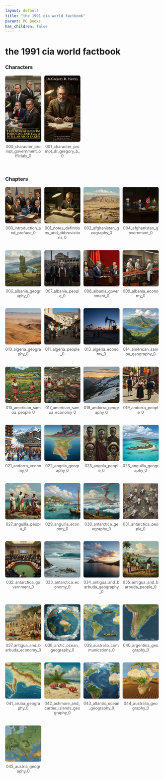```yaml
---
layout: default
title: "the 1991 cia world factbook"
parent: PG Books
has_children: false
---
```



<style>
.image-gallery {
  display: flex;
  flex-wrap: wrap;
  justify-content: space-between;
  margin-bottom: 20px;
}

.image-row {
  display: flex;
  justify-content: flex-start;
  width: 100%;
  margin-bottom: 20px;
}

.image-item {
  width: 23%;
  margin-right: 2%;
  text-align: center;
}

.image-item:last-child {
  margin-right: 0;
}

.image-item img {
  width: 100%;
  height: auto;
  object-fit: cover;
  border-radius: 5px;
  box-shadow: 0 2px 4px rgba(0,0,0,0.1);
}

.image-item p {
  margin-top: 5px;
  font-size: 0.9em;
  color: #555;
}

.video-container {
  margin: 20px 0;
}
</style>


# the 1991 cia world factbook

<h3>Characters</h3>
<div class="image-gallery">
<div class="image-row">
  <div class="image-item">
    <img src="../../assets/pg_books_ai_generated_photos/the_1991_cia_world_factbook/characters/000_character_prompt_government_officials_0.png" alt="000_character_prompt_government_officials_0">
    <p>000_character_prompt_government_officials_0</p>
  </div>
  <div class="image-item">
    <img src="../../assets/pg_books_ai_generated_photos/the_1991_cia_world_factbook/characters/001_character_prompt_dr_gregory_b_0.png" alt="001_character_prompt_dr_gregory_b_0">
    <p>001_character_prompt_dr_gregory_b_0</p>
  </div>
</div>
</div>

<h3>Chapters</h3>
<div class="image-gallery">
<div class="image-row">
  <div class="image-item">
    <img src="../../assets/pg_books_ai_generated_photos/the_1991_cia_world_factbook/chapters/000_introduction_and_preface_0.png" alt="000_introduction_and_preface_0">
    <p>000_introduction_and_preface_0</p>
  </div>
  <div class="image-item">
    <img src="../../assets/pg_books_ai_generated_photos/the_1991_cia_world_factbook/chapters/001_notes_definitions_and_abbreviations_0.png" alt="001_notes_definitions_and_abbreviations_0">
    <p>001_notes_definitions_and_abbreviations_0</p>
  </div>
  <div class="image-item">
    <img src="../../assets/pg_books_ai_generated_photos/the_1991_cia_world_factbook/chapters/002_afghanistan_geography_0.png" alt="002_afghanistan_geography_0">
    <p>002_afghanistan_geography_0</p>
  </div>
  <div class="image-item">
    <img src="../../assets/pg_books_ai_generated_photos/the_1991_cia_world_factbook/chapters/004_afghanistan_government_0.png" alt="004_afghanistan_government_0">
    <p>004_afghanistan_government_0</p>
  </div>
</div>
<div class="image-row">
  <div class="image-item">
    <img src="../../assets/pg_books_ai_generated_photos/the_1991_cia_world_factbook/chapters/006_albania_geography_0.png" alt="006_albania_geography_0">
    <p>006_albania_geography_0</p>
  </div>
  <div class="image-item">
    <img src="../../assets/pg_books_ai_generated_photos/the_1991_cia_world_factbook/chapters/007_albania_people_0.png" alt="007_albania_people_0">
    <p>007_albania_people_0</p>
  </div>
  <div class="image-item">
    <img src="../../assets/pg_books_ai_generated_photos/the_1991_cia_world_factbook/chapters/008_albania_government_0.png" alt="008_albania_government_0">
    <p>008_albania_government_0</p>
  </div>
  <div class="image-item">
    <img src="../../assets/pg_books_ai_generated_photos/the_1991_cia_world_factbook/chapters/009_albania_economy_0.png" alt="009_albania_economy_0">
    <p>009_albania_economy_0</p>
  </div>
</div>
<div class="image-row">
  <div class="image-item">
    <img src="../../assets/pg_books_ai_generated_photos/the_1991_cia_world_factbook/chapters/010_algeria_geography_0.png" alt="010_algeria_geography_0">
    <p>010_algeria_geography_0</p>
  </div>
  <div class="image-item">
    <img src="../../assets/pg_books_ai_generated_photos/the_1991_cia_world_factbook/chapters/011_algeria_people_0.png" alt="011_algeria_people_0">
    <p>011_algeria_people_0</p>
  </div>
  <div class="image-item">
    <img src="../../assets/pg_books_ai_generated_photos/the_1991_cia_world_factbook/chapters/013_algeria_economy_0.png" alt="013_algeria_economy_0">
    <p>013_algeria_economy_0</p>
  </div>
  <div class="image-item">
    <img src="../../assets/pg_books_ai_generated_photos/the_1991_cia_world_factbook/chapters/014_american_samoa_geography_0.png" alt="014_american_samoa_geography_0">
    <p>014_american_samoa_geography_0</p>
  </div>
</div>
<div class="image-row">
  <div class="image-item">
    <img src="../../assets/pg_books_ai_generated_photos/the_1991_cia_world_factbook/chapters/015_american_samoa_people_0.png" alt="015_american_samoa_people_0">
    <p>015_american_samoa_people_0</p>
  </div>
  <div class="image-item">
    <img src="../../assets/pg_books_ai_generated_photos/the_1991_cia_world_factbook/chapters/017_american_samoa_economy_0.png" alt="017_american_samoa_economy_0">
    <p>017_american_samoa_economy_0</p>
  </div>
  <div class="image-item">
    <img src="../../assets/pg_books_ai_generated_photos/the_1991_cia_world_factbook/chapters/018_andorra_geography_0.png" alt="018_andorra_geography_0">
    <p>018_andorra_geography_0</p>
  </div>
  <div class="image-item">
    <img src="../../assets/pg_books_ai_generated_photos/the_1991_cia_world_factbook/chapters/019_andorra_people_0.png" alt="019_andorra_people_0">
    <p>019_andorra_people_0</p>
  </div>
</div>
<div class="image-row">
  <div class="image-item">
    <img src="../../assets/pg_books_ai_generated_photos/the_1991_cia_world_factbook/chapters/021_andorra_economy_0.png" alt="021_andorra_economy_0">
    <p>021_andorra_economy_0</p>
  </div>
  <div class="image-item">
    <img src="../../assets/pg_books_ai_generated_photos/the_1991_cia_world_factbook/chapters/022_angola_geography_0.png" alt="022_angola_geography_0">
    <p>022_angola_geography_0</p>
  </div>
  <div class="image-item">
    <img src="../../assets/pg_books_ai_generated_photos/the_1991_cia_world_factbook/chapters/023_angola_people_0.png" alt="023_angola_people_0">
    <p>023_angola_people_0</p>
  </div>
  <div class="image-item">
    <img src="../../assets/pg_books_ai_generated_photos/the_1991_cia_world_factbook/chapters/026_anguilla_geography_0.png" alt="026_anguilla_geography_0">
    <p>026_anguilla_geography_0</p>
  </div>
</div>
<div class="image-row">
  <div class="image-item">
    <img src="../../assets/pg_books_ai_generated_photos/the_1991_cia_world_factbook/chapters/027_anguilla_people_0.png" alt="027_anguilla_people_0">
    <p>027_anguilla_people_0</p>
  </div>
  <div class="image-item">
    <img src="../../assets/pg_books_ai_generated_photos/the_1991_cia_world_factbook/chapters/029_anguilla_economy_0.png" alt="029_anguilla_economy_0">
    <p>029_anguilla_economy_0</p>
  </div>
  <div class="image-item">
    <img src="../../assets/pg_books_ai_generated_photos/the_1991_cia_world_factbook/chapters/030_antarctica_geography_0.png" alt="030_antarctica_geography_0">
    <p>030_antarctica_geography_0</p>
  </div>
  <div class="image-item">
    <img src="../../assets/pg_books_ai_generated_photos/the_1991_cia_world_factbook/chapters/031_antarctica_people_0.png" alt="031_antarctica_people_0">
    <p>031_antarctica_people_0</p>
  </div>
</div>
<div class="image-row">
  <div class="image-item">
    <img src="../../assets/pg_books_ai_generated_photos/the_1991_cia_world_factbook/chapters/032_antarctica_government_0.png" alt="032_antarctica_government_0">
    <p>032_antarctica_government_0</p>
  </div>
  <div class="image-item">
    <img src="../../assets/pg_books_ai_generated_photos/the_1991_cia_world_factbook/chapters/033_antarctica_economy_0.png" alt="033_antarctica_economy_0">
    <p>033_antarctica_economy_0</p>
  </div>
  <div class="image-item">
    <img src="../../assets/pg_books_ai_generated_photos/the_1991_cia_world_factbook/chapters/034_antigua_and_barbuda_geography_0.png" alt="034_antigua_and_barbuda_geography_0">
    <p>034_antigua_and_barbuda_geography_0</p>
  </div>
  <div class="image-item">
    <img src="../../assets/pg_books_ai_generated_photos/the_1991_cia_world_factbook/chapters/035_antigua_and_barbuda_people_0.png" alt="035_antigua_and_barbuda_people_0">
    <p>035_antigua_and_barbuda_people_0</p>
  </div>
</div>
<div class="image-row">
  <div class="image-item">
    <img src="../../assets/pg_books_ai_generated_photos/the_1991_cia_world_factbook/chapters/037_antigua_and_barbuda_economy_0.png" alt="037_antigua_and_barbuda_economy_0">
    <p>037_antigua_and_barbuda_economy_0</p>
  </div>
  <div class="image-item">
    <img src="../../assets/pg_books_ai_generated_photos/the_1991_cia_world_factbook/chapters/038_arctic_ocean_geography_0.png" alt="038_arctic_ocean_geography_0">
    <p>038_arctic_ocean_geography_0</p>
  </div>
  <div class="image-item">
    <img src="../../assets/pg_books_ai_generated_photos/the_1991_cia_world_factbook/chapters/039_australia_communications_0.png" alt="039_australia_communications_0">
    <p>039_australia_communications_0</p>
  </div>
  <div class="image-item">
    <img src="../../assets/pg_books_ai_generated_photos/the_1991_cia_world_factbook/chapters/040_argentina_geography_0.png" alt="040_argentina_geography_0">
    <p>040_argentina_geography_0</p>
  </div>
</div>
<div class="image-row">
  <div class="image-item">
    <img src="../../assets/pg_books_ai_generated_photos/the_1991_cia_world_factbook/chapters/041_aruba_geography_0.png" alt="041_aruba_geography_0">
    <p>041_aruba_geography_0</p>
  </div>
  <div class="image-item">
    <img src="../../assets/pg_books_ai_generated_photos/the_1991_cia_world_factbook/chapters/042_ashmore_and_cartier_islands_geography_0.png" alt="042_ashmore_and_cartier_islands_geography_0">
    <p>042_ashmore_and_cartier_islands_geography_0</p>
  </div>
  <div class="image-item">
    <img src="../../assets/pg_books_ai_generated_photos/the_1991_cia_world_factbook/chapters/043_atlantic_ocean_geography_0.png" alt="043_atlantic_ocean_geography_0">
    <p>043_atlantic_ocean_geography_0</p>
  </div>
  <div class="image-item">
    <img src="../../assets/pg_books_ai_generated_photos/the_1991_cia_world_factbook/chapters/044_australia_geography_0.png" alt="044_australia_geography_0">
    <p>044_australia_geography_0</p>
  </div>
</div>
<div class="image-row">
  <div class="image-item">
    <img src="../../assets/pg_books_ai_generated_photos/the_1991_cia_world_factbook/chapters/045_austria_geography_0.png" alt="045_austria_geography_0">
    <p>045_austria_geography_0</p>
  </div>
</div>
</div>
